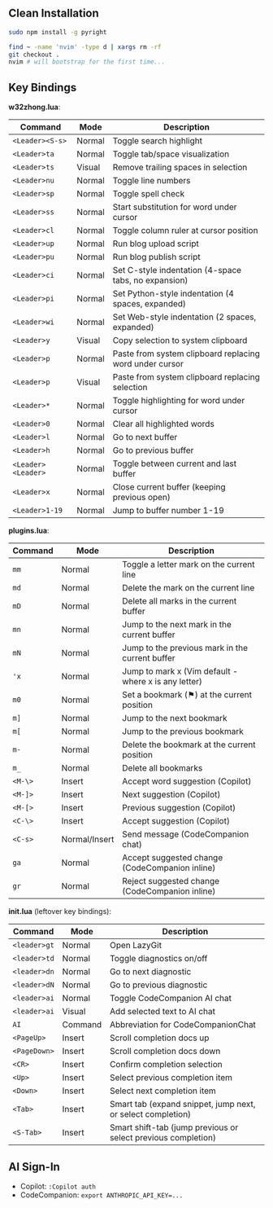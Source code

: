 ## Clean Installation
```sh
sudo npm install -g pyright

find ~ -name 'nvim' -type d | xargs rm -rf
git checkout .
nvim # will bootstrap for the first time...
```

## Key Bindings

**w32zhong.lua**:

| Command | Mode | Description |
|---------|------|-------------|
| `<Leader><S-s>` | Normal | Toggle search highlight |
| `<Leader>ta` | Normal | Toggle tab/space visualization |
| `<Leader>ts` | Visual | Remove trailing spaces in selection |
| `<Leader>nu` | Normal | Toggle line numbers |
| `<Leader>sp` | Normal | Toggle spell check |
| `<Leader>ss` | Normal | Start substitution for word under cursor |
| `<Leader>cl` | Normal | Toggle column ruler at cursor position |
| `<Leader>up` | Normal | Run blog upload script |
| `<Leader>pu` | Normal | Run blog publish script |
| `<Leader>ci` | Normal | Set C-style indentation (4-space tabs, no expansion) |
| `<Leader>pi` | Normal | Set Python-style indentation (4 spaces, expanded) |
| `<Leader>wi` | Normal | Set Web-style indentation (2 spaces, expanded) |
| `<Leader>y` | Visual | Copy selection to system clipboard |
| `<Leader>p` | Normal | Paste from system clipboard replacing word under cursor |
| `<Leader>p` | Visual | Paste from system clipboard replacing selection |
| `<Leader>*` | Normal | Toggle highlighting for word under cursor |
| `<Leader>0` | Normal | Clear all highlighted words |
| `<Leader>l` | Normal | Go to next buffer |
| `<Leader>h` | Normal | Go to previous buffer |
| `<Leader><Leader>` | Normal | Toggle between current and last buffer |
| `<Leader>x` | Normal | Close current buffer (keeping previous open) |
| `<Leader>1-19` | Normal | Jump to buffer number 1-19 |


**plugins.lua**:

| Command | Mode | Description |
|---------|------|-------------|
| `mm` | Normal | Toggle a letter mark on the current line |
| `md` | Normal | Delete the mark on the current line |
| `mD` | Normal | Delete all marks in the current buffer |
| `mn` | Normal | Jump to the next mark in the current buffer |
| `mN` | Normal | Jump to the previous mark in the current buffer |
| `'x` | Normal | Jump to mark x (Vim default - where x is any letter) |
| `m0` | Normal | Set a bookmark (⚑) at the current position |
| `m]` | Normal | Jump to the next bookmark |
| `m[` | Normal | Jump to the previous bookmark |
| `m-` | Normal | Delete the bookmark at the current position |
| `m_` | Normal | Delete all bookmarks |
| `<M-\>` | Insert | Accept word suggestion (Copilot) |
| `<M-]>` | Insert | Next suggestion (Copilot) |
| `<M-[>` | Insert | Previous suggestion (Copilot) |
| `<C-\>` | Insert | Accept suggestion (Copilot) |
| `<C-s>` | Normal/Insert | Send message (CodeCompanion chat) |
| `ga` | Normal | Accept suggested change (CodeCompanion inline) |
| `gr` | Normal | Reject suggested change (CodeCompanion inline) |


**init.lua** (leftover key bindings):

| Command | Mode | Description |
|---------|------|-------------|
| `<leader>gt` | Normal | Open LazyGit |
| `<leader>td` | Normal | Toggle diagnostics on/off |
| `<leader>dn` | Normal | Go to next diagnostic |
| `<leader>dN` | Normal | Go to previous diagnostic |
| `<leader>ai` | Normal | Toggle CodeCompanion AI chat |
| `<leader>ai` | Visual | Add selected text to AI chat |
| `AI` | Command | Abbreviation for CodeCompanionChat |
| `<PageUp>` | Insert | Scroll completion docs up |
| `<PageDown>` | Insert | Scroll completion docs down |
| `<CR>` | Insert | Confirm completion selection |
| `<Up>` | Insert | Select previous completion item |
| `<Down>` | Insert | Select next completion item |
| `<Tab>` | Insert | Smart tab (expand snippet, jump next, or select completion) |
| `<S-Tab>` | Insert | Smart shift-tab (jump previous or select previous completion) |

## AI Sign-In
* Copilot: `:Copilot auth`
* CodeCompanion: `export ANTHROPIC_API_KEY=...`
